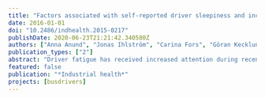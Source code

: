 ```yaml
---
title: "Factors associated with self-reported driver sleepiness and incidents in city bus drivers"
date: 2016-01-01
doi: "10.2486/indhealth.2015-0217"
publishDate: 2020-06-23T21:21:42.340580Z
authors: ["Anna Anund", "Jonas Ihlström", "Carina Fors", "Göran Kecklund", "Ashleigh Filtness"]
publication_types: ["2"]
abstract: "Driver fatigue has received increased attention during recent years and is now considered to be a major contributor to approximately 15-30% of all crashes. However, little is known about fatigue in city bus drivers. It is hypothesized that city bus drivers suffer from sleepiness, which is due to a combination of working conditions, lack of health and reduced sleep quantity and quality. The overall aim with the current study is to investigate if severe driver sleepiness, as indicated by subjective reports of having to fight sleep while driving, is a problem for city based bus drivers in Sweden and if so, to identify the determinants related to working conditions, health and sleep which contribute towards this. The results indicate that driver sleepiness is a problem for city bus drivers, with 19% having to fight to stay awake while driving the bus 2-3 times each week or more and nearly half experiencing this at least 2-4 times per month. In conclusion, severe sleepiness, as indicated by having to fight sleep during driving, was common among the city bus drivers. Severe sleepiness correlated with fatigue related safety risks, such as near crashes."
featured: false
publication: "*Industrial health*"
projects: [busdrivers]
---
```


